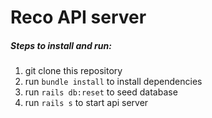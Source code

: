 # Reco API server

##### Steps to install and run:
1. git clone this repository
2. run `bundle install` to install dependencies
3. run `rails db:reset` to seed database
4. run `rails s` to start api server

